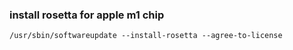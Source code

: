 ### install rosetta for apple m1 chip

```shell
/usr/sbin/softwareupdate --install-rosetta --agree-to-license
```